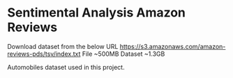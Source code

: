 # Sentimental Analysis Amazon Reviews

Download dataset from the below URL 
https://s3.amazonaws.com/amazon-reviews-pds/tsv/index.txt
File ~500MB  Dataset ~1.3GB

Automobiles dataset used in this project.
